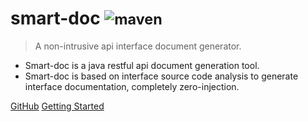 
# smart-doc <small> ![maven](https://img.shields.io/maven-central/v/com.github.shalousun/smart-doc?style=for-the-badge) </small>


> A non-intrusive api interface document generator.

* Smart-doc is a java restful api document generation tool.
* Smart-doc is based on interface source code analysis to generate interface documentation, completely zero-injection.

[GitHub](https://github.com/smart-doc-group/smart-doc)
[Getting Started](#smart-doc)

